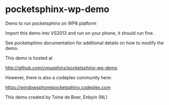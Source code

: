 pocketsphinx-wp-demo
====================

Demo to run pocketsphinx on WP8 platform

Import this demo into VS2013 and run on your phone, it should run fine.

See pocketsphinx documentation for additional details on how to modify the demo.

This demo is hosted at 

http://github.com/cmusphinx/pocketsphinx-wp-demo

However, there is also a codeplex community here:

https://windowsphonepocketsphinx.codeplex.com

This demo created by Toine de Boer, Enbyin (NL)
